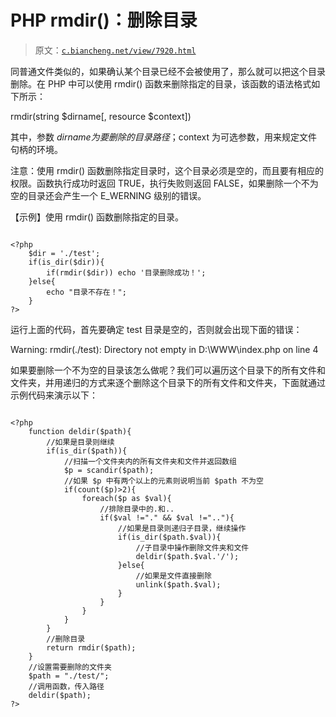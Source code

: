 # PHP rmdir()：删除目录

> 原文：[`c.biancheng.net/view/7920.html`](http://c.biancheng.net/view/7920.html)

同普通文件类似的，如果确认某个目录已经不会被使用了，那么就可以把这个目录删除。在 PHP 中可以使用 rmdir() 函数来删除指定的目录，该函数的语法格式如下所示：

rmdir(string $dirname[, resource $context])

其中，参数 $dirname 为要删除的目录路径；$context 为可选参数，用来规定文件句柄的环境。

注意：使用 rmdir() 函数删除指定目录时，这个目录必须是空的，而且要有相应的权限。函数执行成功时返回 TRUE，执行失败则返回 FALSE，如果删除一个不为空的目录还会产生一个 E_WERNING 级别的错误。

【示例】使用 rmdir() 函数删除指定的目录。

```

<?php
    $dir = './test';
    if(is_dir($dir)){
        if(rmdir($dir)) echo '目录删除成功！';
    }else{
        echo "目录不存在！";
    }
?>
```

运行上面的代码，首先要确定 test 目录是空的，否则就会出现下面的错误：

Warning: rmdir(./test): Directory not empty in D:\WWW\index.php on line 4

如果要删除一个不为空的目录该怎么做呢？我们可以遍历这个目录下的所有文件和文件夹，并用递归的方式来逐个删除这个目录下的所有文件和文件夹，下面就通过示例代码来演示以下：

```

<?php
    function deldir($path){
        //如果是目录则继续
        if(is_dir($path)){
            //扫描一个文件夹内的所有文件夹和文件并返回数组
            $p = scandir($path);
            //如果 $p 中有两个以上的元素则说明当前 $path 不为空
            if(count($p)>2){
                foreach($p as $val){
                    //排除目录中的.和..
                    if($val !="." && $val !=".."){
                        //如果是目录则递归子目录，继续操作
                        if(is_dir($path.$val)){
                            //子目录中操作删除文件夹和文件
                            deldir($path.$val.'/');
                        }else{
                            //如果是文件直接删除
                            unlink($path.$val);
                        }
                    }
                }
            }
        }
        //删除目录
        return rmdir($path);
    }
    //设置需要删除的文件夹
    $path = "./test/";
    //调用函数，传入路径
    deldir($path);
?>
```